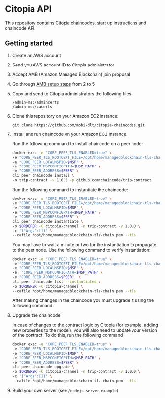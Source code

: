 # Citopia API

This repository contains Citopia chaincodes, 
start up instructions and chaincode API.

## Getting started

1. Create an AWS account
2. Send you AWS account ID to Citopia administrator
3. Accept AMB (Amazon Managed Blockchain) join proposal
4. Go through [AMB setup steps](https://docs.aws.amazon.com/managed-blockchain/latest/managementguide/get-started-create-endpoint.html) from 2 to 5
5. Copy and send to Citopia administrators the following files
    ```
    /admin-msp/admincerts
    /admin-msp/cacerts
    ```
6. Clone this repository on your Amazon EC2 instance:

   ```
   git clone https://github.com/mobi-dlt/citopia-chaincodes.git 
   ```

7. Install and run chaincode on your Amazon EC2 instance.

    Run the following command to install chaincode on a peer node:
    
    ```sh
    docker exec -e "CORE_PEER_TLS_ENABLED=true" \
    -e "CORE_PEER_TLS_ROOTCERT_FILE=/opt/home/managedblockchain-tls-chain.pem" \
    -e "CORE_PEER_LOCALMSPID=$MSP" \
    -e "CORE_PEER_MSPCONFIGPATH=$MSP_PATH" \
    -e "CORE_PEER_ADDRESS=$PEER" \
    cli peer chaincode install \
    -n trip-contract -v 1.0.0 -p github.com/chaincode/trip-contract
    ```
    
    Run the following command to instantiate the chaincode:
    
    ```sh
    docker exec -e "CORE_PEER_TLS_ENABLED=true" \
    -e "CORE_PEER_TLS_ROOTCERT_FILE=/opt/home/managedblockchain-tls-chain.pem" \
    -e "CORE_PEER_LOCALMSPID=$MSP" \
    -e "CORE_PEER_MSPCONFIGPATH=$MSP_PATH" \
    -e "CORE_PEER_ADDRESS=$PEER" \
    cli peer chaincode instantiate \
    -o $ORDERER -C citopia-channel -n trip-contract -v 1.0.0 \
    -c '{"Args":[]}' \
    --cafile /opt/home/managedblockchain-tls-chain.pem --tls
    ```
    
    You may have to wait a minute or two for the instantiation to propagate to the peer node. 
    Use the following command to verify instantiation:
    
    ```sh
    docker exec -e "CORE_PEER_TLS_ENABLED=true" \
    -e "CORE_PEER_TLS_ROOTCERT_FILE=/opt/home/managedblockchain-tls-chain.pem" \
    -e "CORE_PEER_LOCALMSPID=$MSP" \
    -e  "CORE_PEER_MSPCONFIGPATH=$MSP_PATH" \
    -e "CORE_PEER_ADDRESS=$PEER"  \
    cli peer chaincode list --instantiated \
    -o $ORDERER -C citopia-channel \
    --cafile /opt/home/managedblockchain-tls-chain.pem --tls
    ```
    
    After making changes in the chaincode you must upgrade it using the following command:
    
8. Upgrade the chaincode

    In case of changes to the contract logic by Citopia (for example, adding new properties to the model),
     you will also need to update your version of the contract. To do this, run the following command
    
    ```sh
    docker exec -e "CORE_PEER_TLS_ENABLED=true" \
    -e "CORE_PEER_TLS_ROOTCERT_FILE=/opt/home/managedblockchain-tls-chain.pem" \
    -e "CORE_PEER_LOCALMSPID=$MSP" \
    -e "CORE_PEER_MSPCONFIGPATH=$MSP_PATH" \
    -e "CORE_PEER_ADDRESS=$PEER" \
    cli peer chaincode upgrade \
    -o $ORDERER -C citopia-channel -n trip-contract -v 1.0.0 \
    -c '{"Args":[]}' \
    --cafile /opt/home/managedblockchain-tls-chain.pem --tls
    ```
    
9. Build your own server (see `/nodejs-server-example`)